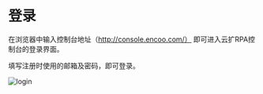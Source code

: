# 登录
在浏览器中输入控制台地址（http://console.encoo.com/） 即可进入云扩RPA控制台的登录界面。

填写注册时使用的邮箱及密码，即可登录。

![login](https://docimages.blob.core.chinacloudapi.cn/images/Console/login1.png)